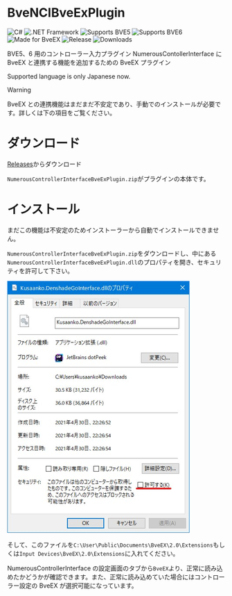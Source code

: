 # BveNCIBveExPlugin

![C#](https://img.shields.io/badge/-C%23-512BD4?logo=csharp&style=for-the-badge)
![.NET Framework](https://img.shields.io/badge/-.NET%20Framework-512BD4?logo=.NET&style=for-the-badge)
![Supports BVE5](https://img.shields.io/badge/supports-Bve5-green?style=for-the-badge)
![Supports BVE6](https://img.shields.io/badge/supports-Bve6-orange?style=for-the-badge)
![Made for BveEX](https://img.shields.io/badge/Made%20for-BveEX-68EDD1?style=for-the-badge)
![Release](https://img.shields.io/github/v/release/kusaanko/bvencibveexplugin?style=for-the-badge)
![Downloads](https://img.shields.io/github/downloads/kusaanko/bvencibveexplugin/total?style=for-the-badge)

BVE5、6 用のコントローラー入力プラグイン NumerousContollerInterface に BveEX と連携する機能を追加するための BveEX プラグイン

Supported language is only Japanese now.

> [!WARNING]
> BveEX との連携機能はまだまだ不安定であり、手動でのインストールが必要です。詳しくは下の項目をご覧ください。

# ダウンロード

[Releases](https://github.com/kusaanko/BveNCIBveExPlugin/releases)からダウンロード

`NumerousControllerInterfaceBveExPlugin.zip`がプラグインの本体です。

# インストール

まだこの機能は不安定のためインストーラーから自動でインストールできません。

`NumerousControllerInterfaceBveExPlugin.zip`をダウンロードし、中にある`NumerousControllerInterfaceBveExPlugin.dll`のプロパティを開き、セキュリティを許可して下さい。

![許可](https://github.com/kusaanko/BveNCIBveExPlugin/blob/main/pic/1.jpg?raw=true)

そして、このファイルを`C:\User\Public\Documents\BveEX\2.0\Extensions`もしくは`Input Devices\BveEX\2.0\Extensions`に入れてください。

NumerousControllerInterface の設定画面のタブから`BveEX`より、正常に読み込めたかどうかが確認できます。また、正常に読み込めていた場合にはコントローラー設定の BveEX が選択可能になっています。
